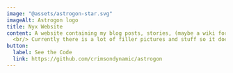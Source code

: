 ```yaml
---
image: "@assets/astrogon-star.svg"
imageAlt: Astrogon logo
title: Nyx Website
content: A website containing my blog posts, stories, (maybe a wiki for the worldbuilding) and code projects I will do like my bachelor thesis. 
  <br/> Currently there is a lot of filler pictures and stuff so it doesnt look empty in the beginning.
button:
  label: See the Code
  link: https://github.com/crimsondynamic/astrogon
---
```

